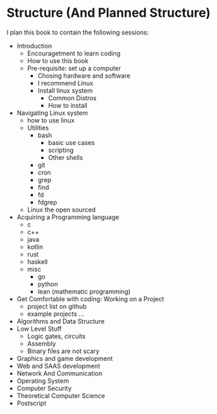 # Structure (And Planned Structure) 

I plan this book to contain the following sessions: 

- Introduction 
    - Encouragetment to learn coding
    - How to use this book 
    - Pre-requisite: set up a computer
        - Chosing hardware and software 
        - I recommend Linux
        - Install linux system 
            - Common Distros 
            - How to install
- Navigating Linux system
    - how to use linux 
    - Utilities 
        - bash 
            - basic use cases 
            - scripting
            - Other shells 
        - git
        - cron
        - grep 
        - find 
        - fd 
        - fdgrep 
    - Linux the open sourced
- Acquiring a Programming language
    - c
    - c++ 
    - java 
    - kotlin
    - rust
    - haskell
    - misc 
        - go 
        - python 
        - lean (mathematic programming)
- Get Comfortable with coding: Working on a Project
    - project list on github
    - example projects ...
- Algorithms and Data Structure
- Low Level Stuff
    - Logic gates, circuits
    - Assembly
    - Binary files are not scary
- Graphics and game development
- Web and SAAS development
- Network And Communication 
- Operating System 
- Computer Security 
- Theoretical Computer Science
- Postscript
